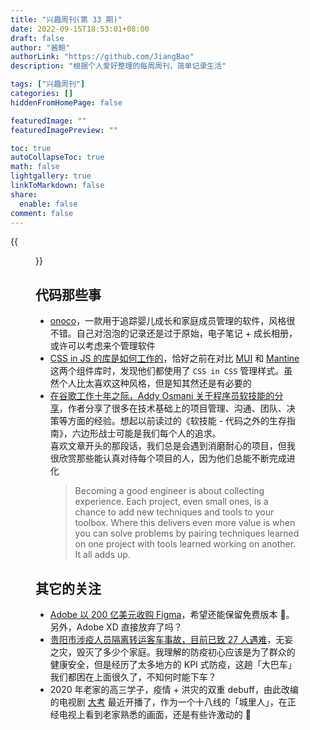 ```yaml
---
title: "兴趣周刊(第 33 期)"
date: 2022-09-15T18:53:01+08:00
draft: false
author: "酱鲍"
authorLink: "https://github.com/JiangBao"
description: "根据个人爱好整理的每周周刊，简单记录生活"

tags: ["兴趣周刊"]
categories: []
hiddenFromHomePage: false

featuredImage: ""
featuredImagePreview: ""

toc: true
autoCollapseToc: true
math: false
lightgallery: true
linkToMarkdown: false
share:
  enable: false
comment: false
---
```

<!--more-->
{{<figure src="https://jiangbao-1258001083.cos.ap-shanghai.myqcloud.com/dakao-shexian.jpg" title="电视剧《大考》，熟悉的老家画面">}}

## 代码那些事
* [onoco](https://www.onoco.com/)，一款用于追踪婴儿成长和家庭成员管理的软件，风格很不错。自己对泡泡的记录还是过于原始，电子笔记 + 成长相册，或许可以考虑来个管理软件
* [CSS in JS 的库是如何工作的](https://mp.weixin.qq.com/s/_d8g3GXgMDD2X_YWtjk-jw)，恰好之前在对比 [MUI](https://mui.com/zh/) 和 [Mantine](https://mantine.dev/) 这两个组件库时，发现他们都使用了 `CSS in CSS` 管理样式。虽然个人比太喜欢这种风格，但是知其然还是有必要的
* [在谷歌工作十年之际，Addy Osmani 关于程序员软技能的分享](https://addyosmani.com/blog/software-engineering-soft-parts/)，作者分享了很多在技术基础上的项目管理、沟通、团队、决策等方面的经验。想起以前读过的《软技能 - 代码之外的生存指南》，六边形战士可能是我们每个人的追求。  
喜欢文章开头的那段话，我们总是会遇到消磨耐心的项目，但我很欣赏那些能认真对待每个项目的人，因为他们总能不断完成进化
  > Becoming a good engineer is about collecting experience. Each project, even small ones, is a chance to add new techniques and tools to your toolbox. Where this delivers even more value is when you can solve problems by pairing techniques learned on one project with tools learned working on another. It all adds up.

## 其它的关注
* [Adobe 以 200 亿美元收购 Figma](https://www.figma.com/blog/a-new-collaboration-with-adobe/)，希望还能保留免费版本 🐶。另外，Adobe XD 直接放弃了吗？
* [贵阳市涉疫人员隔离转运客车事故，目前已致 27 人遇难](https://www.zhihu.com/question/554261613)，无妄之灾，毁灭了多少个家庭。我理解的防疫初心应该是为了群众的健康安全，但是经历了太多地方的 KPI 式防疫，这趟「大巴车」我们都困在上面很久了，不知何时能下车？
* 2020 年老家的高三学子，疫情 + 洪灾的双重 debuff，由此改编的电视剧 [大考](http://ent.china.com.cn/xwtt/detail2_2022_09/21/3615344.html) 最近开播了，作为一个十八线的「城里人」，在正经电视上看到老家熟悉的画面，还是有些许激动的 🥳
